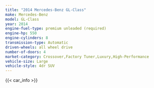 ```yaml
---
title: "2014 Mercedes-Benz GL-Class"
make: Mercedes-Benz
model: GL-Class
year: 2014
engine-fuel-type: premium unleaded (required)
engine-hp: 550
engine-cylinders: 8
transmission-type: Automatic
driven-wheels: all wheel drive
number-of-doors: 4
market-category: Crossover,Factory Tuner,Luxury,High-Performance
vehicle-size: Large
vehicle-style: 4dr SUV
---
```


{{< car_info >}}
